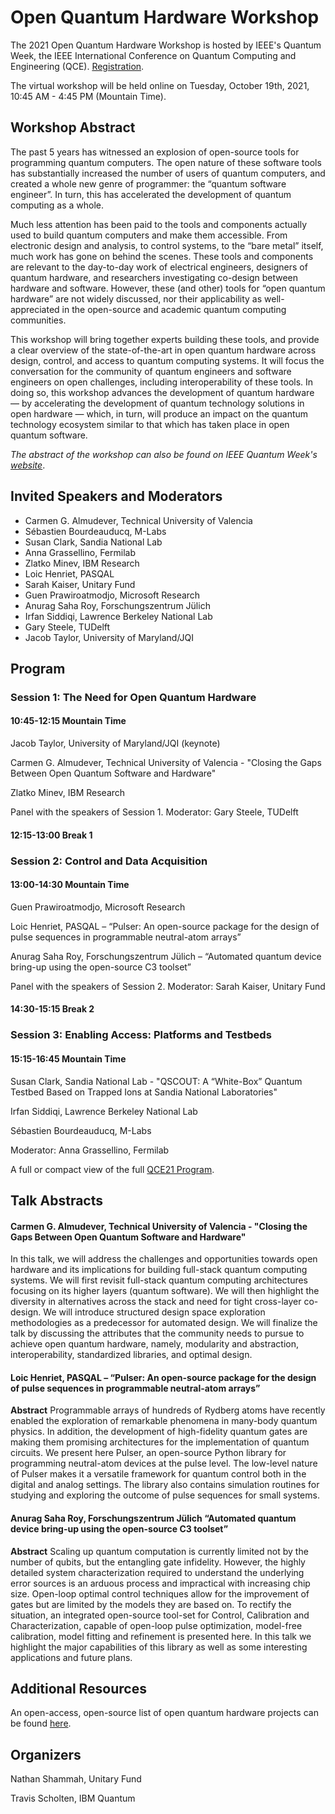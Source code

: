 # Open Quantum Hardware Workshop

The 2021 Open Quantum Hardware Workshop is hosted by IEEE's Quantum Week, the IEEE International Conference on Quantum Computing and Engineering (QCE). [Registration](https://qce.quantum.ieee.org/registration/registration-overview/).

The virtual workshop will be held online on Tuesday, October 19th, 2021, 10:45 AM - 4:45 PM (Mountain Time). 

## Workshop Abstract

The past 5 years has witnessed an explosion of open-source tools for programming quantum computers. The open nature of these software tools has substantially increased the number of users of quantum computers, and created a whole new genre of programmer: the “quantum software engineer”. In turn, this has accelerated the development of quantum computing as a whole.

Much less attention has been paid to the tools and components actually used to build quantum computers and make them accessible. From electronic design and analysis, to control systems, to the “bare metal” itself, much work has gone on behind the scenes. These tools and components are relevant to the day-to-day work of electrical engineers, designers of quantum hardware, and researchers investigating co-design between hardware and software. However, these (and other) tools for “open quantum hardware” are not widely discussed, nor their applicability as well-appreciated in the open-source and academic quantum computing communities.

This workshop will bring together experts building these tools, and provide a clear overview of the state-of-the-art in open quantum hardware across design, control, and access to quantum computing systems. It will focus the conversation for the community of quantum engineers and software engineers on open challenges, including interoperability of these tools. In doing so, this workshop advances the development of quantum hardware — by accelerating the development of quantum technology solutions in open hardware — which, in turn, will produce an impact on the quantum technology ecosystem similar to that which has taken place in open quantum software.


*The abstract of the workshop can also be found on IEEE Quantum Week's [website](https://qce.quantum.ieee.org/workshops-program/#nathanshammah)*.

## Invited Speakers and Moderators
- Carmen G. Almudever, Technical University of Valencia
- Sébastien Bourdeauducq, M-Labs 
- Susan Clark, Sandia National Lab
- Anna Grassellino, Fermilab
- Zlatko Minev, IBM Research
- Loic Henriet, PASQAL
- Sarah Kaiser, Unitary Fund
- Guen Prawiroatmodjo, Microsoft Research
- Anurag Saha Roy, Forschungszentrum Jülich
- Irfan Siddiqi, Lawrence Berkeley National Lab
- Gary Steele, TUDelft
- Jacob Taylor, University of Maryland/JQI

## Program

### Session 1:  The Need for Open Quantum Hardware
#### 10:45-12:15 Mountain Time
Jacob Taylor, University of Maryland/JQI (keynote)

Carmen G. Almudever, Technical University of Valencia - "Closing the Gaps Between Open Quantum Software and Hardware"

Zlatko Minev, IBM Research

Panel with the speakers of Session 1. Moderator: Gary Steele, TUDelft

#### 12:15-13:00 Break 1

### Session 2: Control and Data Acquisition
#### 13:00-14:30 Mountain Time
Guen Prawiroatmodjo, Microsoft Research

Loic Henriet, PASQAL – “Pulser: An open-source package for the design of pulse sequences in programmable neutral-atom arrays”

Anurag Saha Roy, Forschungszentrum Jülich – “Automated quantum device bring-up using the open-source C3 toolset”

Panel with the speakers of Session 2. Moderator: Sarah Kaiser, Unitary Fund

#### 14:30-15:15 Break 2

### Session 3: Enabling Access: Platforms and Testbeds
#### 15:15-16:45 Mountain Time

Susan Clark, Sandia National Lab - "QSCOUT: A “White-Box” Quantum Testbed Based on Trapped Ions at Sandia National Laboratories"

Irfan Siddiqi, Lawrence Berkeley National Lab

Sébastien Bourdeauducq, M-Labs 


Moderator: Anna Grassellino, Fermilab


A full or compact view of the full [QCE21 Program](https://qce.quantum.ieee.org/workshops-program/). 

## Talk Abstracts

#### Carmen G. Almudever, Technical University of Valencia - "Closing the Gaps Between Open Quantum Software and Hardware"
In this talk, we will address the challenges and opportunities towards open hardware and its implications for building full-stack quantum computing systems. We will first revisit full-stack quantum computing architectures focusing on its higher layers (quantum software). We will then highlight the diversity in alternatives across the stack and need for tight cross-layer co-design. We will introduce structured design space exploration methodologies as a predecessor for automated design.  We will finalize the talk by discussing the attributes that the community needs to pursue to achieve open quantum hardware, namely, modularity and abstraction, interoperability, standardized libraries, and optimal design. 

#### Loic Henriet, PASQAL – “Pulser: An open-source package for the design of pulse sequences in programmable neutral-atom arrays”
**Abstract**
Programmable arrays of hundreds of Rydberg atoms have recently enabled the exploration of remarkable phenomena in many-body quantum physics. In addition, the development of high-fidelity quantum gates are making them promising architectures for the implementation of quantum circuits. We present here Pulser, an open-source Python library for programming neutral-atom devices at the pulse level. The low-level nature of Pulser makes it a versatile framework for quantum control both in the digital and analog settings. The library also contains simulation routines for studying and exploring the outcome of pulse sequences for small systems.

#### Anurag Saha Roy, Forschungszentrum Jülich “Automated quantum device bring-up using the open-source C3 toolset”
**Abstract**
Scaling up quantum computation is currently limited not by the number of qubits, but the entangling gate infidelity. However, the highly detailed system characterization required to understand the underlying error sources is an arduous process and impractical with increasing chip size. Open-loop optimal control techniques allow for the improvement of gates but are limited by the models they are based on. To rectify the situation, an integrated open-source tool-set for Control, Calibration and Characterization, capable of open-loop pulse optimization, model-free calibration, model fitting and refinement is presented here. In this talk we highlight the major capabilities of this library as well as some interesting applications and future plans.



## Additional Resources
An open-access, open-source list of open quantum hardware projects can be found [here](https://github.com/nathanshammah/open-quantum-hardware).


## Organizers
Nathan Shammah, Unitary Fund

Travis Scholten, IBM Quantum


